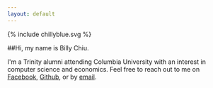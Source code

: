 ```yaml
---
layout: default
---
```


{% include chillyblue.svg %}

<div class="center-button" markdown="1">
##Hi, my name is Billy Chiu.

I'm a Trinity alumni attending Columbia University with an interest in computer science and economics. Feel free to reach out to me on [Facebook](https://www.facebook.com/therealchillyblue), [Github](https://github.com/WilliamChiu), or by [email](mailto:william@chilly.blue).
</div>

